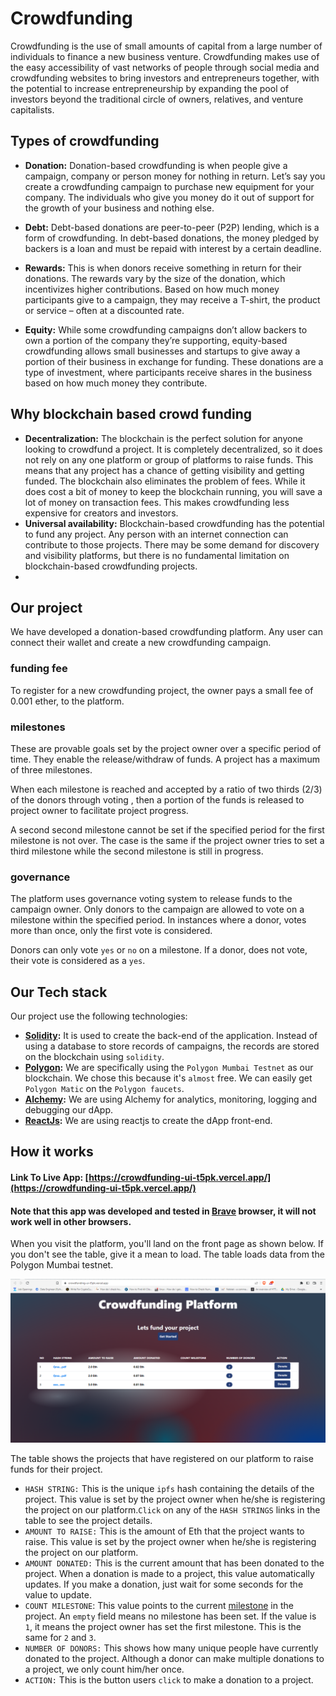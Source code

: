 # Crowdfunding 

Crowdfunding is the use of small amounts of capital from a large number of individuals to finance a new business venture. Crowdfunding makes use of the easy accessibility of vast networks of people through social media and crowdfunding websites to bring investors and entrepreneurs together, with the potential to increase entrepreneurship by expanding the pool of investors beyond the traditional circle of owners, relatives, and venture capitalists.

## Types of crowdfunding

- **Donation:** Donation-based crowdfunding is when people give a campaign, company or person money for nothing in return. Let’s say you create a crowdfunding campaign to purchase new equipment for your company. The individuals who give you money do it out of support for the growth of your business and nothing else.

- **Debt:** Debt-based donations are peer-to-peer (P2P) lending, which is a form of crowdfunding. In debt-based donations, the money pledged by backers is a loan and must be repaid with interest by a certain deadline.

- **Rewards:** This is when donors receive something in return for their donations. The rewards vary by the size of the donation, which incentivizes higher contributions. Based on how much money participants give to a campaign, they may receive a T-shirt, the product or service – often at a discounted rate.

- **Equity:** While some crowdfunding campaigns don’t allow backers to own a portion of the company they’re supporting, equity-based crowdfunding allows small businesses and startups to give away a portion of their business in exchange for funding. These donations are a type of investment, where participants receive shares in the business based on how much money they contribute.

## Why blockchain based crowd funding

- **Decentralization:** The blockchain is the perfect solution for anyone looking to crowdfund a project. It is completely decentralized, so it does not rely on any one platform or group of platforms to raise funds. This means that any project has a chance of getting visibility and getting funded. The blockchain also eliminates the problem of fees. While it does cost a bit of money to keep the blockchain running, you will save a lot of money on transaction fees. This makes crowdfunding less expensive for creators and investors.
- **Universal availability:** Blockchain-based crowdfunding has the potential to fund any project. Any person with an internet connection can contribute to those projects. There may be some demand for discovery and visibility platforms, but there is no fundamental limitation on blockchain-based crowdfunding projects.
- 

## Our project

We have developed a donation-based crowdfunding platform. Any user can connect their wallet and create a new crowdfunding campaign.

### funding fee

To register for a new crowdfunding project, the owner pays a small fee of 0.001 ether, to the platform.

### milestones

These are provable goals set by the project owner over a specific period of time. They enable the release/withdraw of funds. A project has a maximum of three milestones.

When each milestone is reached and accepted by a ratio of two thirds (2/3) of the donors through voting , then a portion of the funds is released to project owner to facilitate project progress. 

A second second milestone cannot be set if the specified period for the first milestone is not over. The case is the same if the project owner tries to set a third milestone while the second milestone is still in progress. 

### governance

The platform uses governance voting system to release funds to the campaign owner. Only donors to the campaign are allowed to vote on a milestone within the specified period. In instances where a donor, votes more than once, only the first vote is considered. 

Donors can only vote `yes` or `no` on a milestone. If a donor, does not vote, their vote is considered as a `yes`.

## Our Tech stack

Our project use the following technologies:

- **[Solidity](https://docs.soliditylang.org/en/v0.8.17/):** It is used to create the back-end of the application. Instead of using a database to store records of campaigns, the records are stored on the blockchain using `solidity`.
- **[Polygon](https://polygon.technology/):** We are specifically using the `Polygon Mumbai Testnet` as our blockchain. We chose this because it's `almost` free. We can easily get `Polygon Matic` on the `Polygon faucets`.
- **[Alchemy](https://www.alchemy.com/):** We are using Alchemy for analytics, monitoring, logging and debugging our dApp.
- **[ReactJs](https://reactjs.org/):** We are using reactjs to create the dApp front-end.

## How it works

#### Link To Live App: [https://crowdfunding-ui-t5pk.vercel.app/](https://crowdfunding-ui-t5pk.vercel.app/)

#### Note that this app was developed and tested in [Brave](https://brave.com/download/) browser, it will not work well in other browsers.

When you visit the platform, you'll land on the front page as shown below. If you don't see the table, give it a mean to load. The table loads data from the Polygon Mumbai testnet.

![HomePage](https://raw.githubusercontent.com/deadex-ng/crowdfunding/main/images/banner1.PNG)

The table shows the projects that have registered on our platform to raise funds for their project.

- `HASH STRING:` This is the unique `ipfs` hash containing the details of the project. This value is set by the project owner when he/she is registering the project on our platform.`Click` on any of the `HASH STRINGS` links in the table to see the project details. 
- `AMOUNT TO RAISE:` This is the amount of Eth that the project wants to raise. This value is set by the project owner when he/she is registering the project on our platform.
- `AMOUNT DONATED:` This is the current amount that has been donated to the project. When a donation is made to a project, this value automatically updates. If you make a donation, just wait for some seconds for the value to update.
- `COUNT MILESTONE`: This value points to the current [milestone](#milestones) in the project. An  `empty` field means no milestone has been set. If the value is `1`, it means the project owner has set the first milestone. This is the same for `2` and `3`. 
- `NUMBER OF DONORS:` This shows how many unique people have currently donated to the project. Although a donor can make multiple donations to a project, we only count him/her once.
- `ACTION:` This is the button users `click` to make a donation to a project. 

